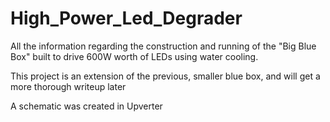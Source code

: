 # High_Power_Led_Degrader
All the information regarding the construction and running of the "Big Blue Box" built to drive 600W worth of LEDs using water cooling.

This project is an extension of the previous, smaller blue box, and will get a more thorough writeup later

A schematic was created in Upverter
